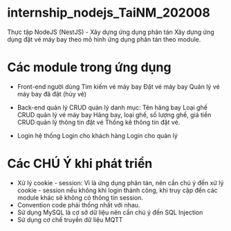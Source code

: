 # internship_nodejs_TaiNM_202008
Thực tập NodeJS (NestJS) - Xây dựng ứng dụng phân tán
Xây dựng ứng dụng đặt vé máy bay theo mô hình ứng dụng phân tán theo module.

# Các module trong ứng dụng
- Front-end người dùng
 Tìm kiếm vé máy bay
 Đặt vé máy bay
 Quản lý vé máy bay đã đặt (hủy vé)

- Back-end quản lý
 CRUD quản lý danh mục:
   Tên hãng bay
   Loại ghế
 CRUD quản lý vé máy bay
   Hãng bay, loại ghế, số lượng ghế, giá tiền
 CRUD quản lý thông tin đặt vé
 Thống kê thông tin đặt vé.

- Login hệ thống
   Login cho khách hàng
   Login cho quản lý

# Các CHÚ Ý khi phát triển
- Xử lý cookie - session:
Vì là ứng dụng phân tán, nên cần chú ý đến xử lý cookie - session nếu không khi login thành công, khi truy cập đến các module khác sẽ không có thông tin session.
- Convention code phải thống nhất với nhau.
- Sử dụng MySQL là cơ sở dữ liệu nên cần chú ý đến SQL Injection
- Sử dụng cơ chế truyền dữ liệu MQTT
